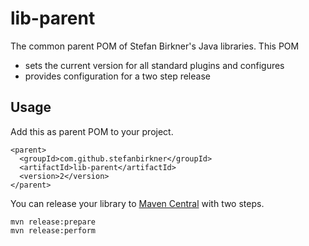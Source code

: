 lib-parent
==========

The common parent POM of Stefan Birkner's Java libraries. This POM

* sets the current version for all standard plugins and configures
* provides configuration for a two step release

Usage
-----

Add this as parent POM to your project.

    <parent>
      <groupId>com.github.stefanbirkner</groupId>
      <artifactId>lib-parent</artifactId>
      <version>2</version>
    </parent>

You can release your library to
[Maven Central](http://search.maven.org/) with two steps.

    mvn release:prepare
    mvn release:perform

